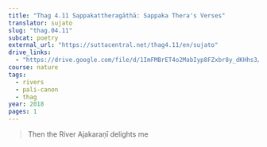 ```yaml
---
title: "Thag 4.11 Sappakattheragāthā: Sappaka Thera's Verses"
translator: sujato
slug: "thag.04.11"
subcat: poetry
external_url: "https://suttacentral.net/thag4.11/en/sujato"
drive_links:
  - "https://drive.google.com/file/d/1ImFMBrET4o2MabIyp8FZxbr8y_dKHhs3/view?usp=drivesdk"
course: nature
tags:
  - rivers
  - pali-canon
  - thag
year: 2018
pages: 1
---
```


> Then the River Ajakaraṇī delights me
